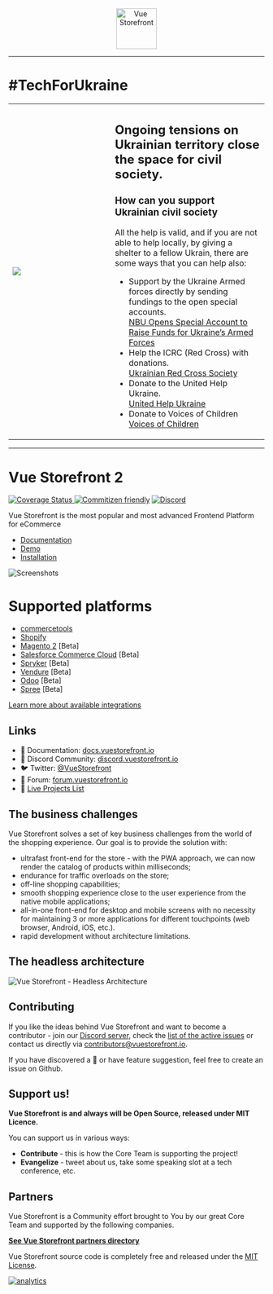 <div align="center">
  <img src="https://user-images.githubusercontent.com/1626923/137092657-fb398d20-b592-4661-a1f9-4135db0b61d5.png" alt="Vue Storefront" height="80px" />
</div>


---------

# #TechForUkraine

<table>
  <tr>
    <td style="width:40%;">
       <img src="https://user-images.githubusercontent.com/1626923/155853691-d6d0a541-d3b9-40bf-b8f5-2d38303e9e49.png" />
    </td>
    <td>
      <h2><strong>Ongoing tensions on Ukrainian territory close the space for civil society.</strong></h2>
      <h3>How can you support Ukrainian civil society</h3>
      All the help is valid, and if you are not able to help locally, by giving a shelter to a fellow Ukrain, there are some ways that you can help also:
      <ul>
        <li>
          Support by the Ukraine Armed forces directly by sending fundings to the open special accounts.<br />
          <a href="https://bank.gov.ua/en/news/all/natsionalniy-bank-vidkriv-spetsrahunok-dlya-zboru-koshtiv-na-potrebi-armiyi" target="_blank">NBU Opens Special Account to Raise Funds for Ukraine’s Armed Forces</a>
        </li>
        <li>
          Help the ICRC (Red Cross) with donations.<br />
          <a href="https://www.icrc.org/en/where-we-work/europe-central-asia/ukraine" target="_blank">Ukrainian Red Cross Society</a>
        </li>
        <li>
          Donate to the United Help Ukraine.<br />
          <a href="https://unitedhelpukraine.org/" target="_blank">United Help Ukraine</a>
        </li>
        <li>
          Donate to Voices of Children<br />
          <a href="https://voices.org.ua/en/" target="_blank">Voices of Children</a>
        </li>
    </td>
  </tr>
</table>

---------

# Vue Storefront 2

[![Coverage Status](https://coveralls.io/repos/github/vuestorefront/vue-storefront/badge.svg?branch=next) ](https://coveralls.io/github/vuestorefront/vue-storefront/?branch=next)
[![Commitizen friendly](https://img.shields.io/badge/commitizen-friendly-brightgreen.svg)](http://commitizen.github.io/cz-cli/)
[![Discord](https://img.shields.io/discord/770285988244750366?label=join%20discord&logo=Discord&logoColor=white)](https://discord.vuestorefront.io)

Vue Storefront is the most popular and most advanced Frontend Platform for eCommerce
- [Documentation](https://docs.vuestorefront.io/v2/)
- [Demo](https://demo-ct.vuestorefront.io)
- [Installation](https://docs.vuestorefront.io/v2/general/installation.html)

![Screenshots](https://blog.vuestorefront.io/wp-content/uploads/2020/03/3-views-Vue-Storefront-.png)

# Supported platforms

- [commercetools](https://github.com/vuestorefront/commercetools)
- [Shopify](https://github.com/vuestorefront/shopify)
- [Magento 2](https://github.com/vuestorefront/magento2) [Beta]
- [Salesforce Commerce Cloud](https://github.com/vuestorefront/salesforce-commerce-cloud) [Beta]
- [Spryker](https://github.com/vuestorefront/spryker) [Beta]
- [Vendure](https://github.com/vuestorefront/vendure) [Beta]
- [Odoo](https://github.com/vuestorefront/odoo) [Beta]
- [Spree](https://github.com/vuestorefront/spree) [Beta]

[Learn more about available integrations](https://docs.vuestorefront.io/v2/integrations/)

## Links

-   📘  Documentation:  [docs.vuestorefront.io](https://docs.vuestorefront.io/v2/)
-   👥  Discord Community:  [discord.vuestorefront.io](https://discord.vuestorefront.io/)
-   🐦  Twitter:  [@VueStorefront](https://twitter.com/VueStorefront)
-   💬  Forum:  [forum.vuestorefront.io](https://forum.vuestorefront.io/)
-   🌟  [Live Projects List](https://www.vuestorefront.io/live-projects/?utm_source=github.com&utm_medium=referral&utm_campaign=readme)

## The business challenges

Vue Storefront solves a set of key business challenges from the world of the shopping experience. Our goal is to provide the solution with:

- ultrafast front-end for the store - with the PWA approach, we can now render the catalog of products within milliseconds;
- endurance for traffic overloads on the store;
- off-line shopping capabilities;
- smooth shopping experience close to the user experience from the native mobile applications;
- all-in-one front-end for desktop and mobile screens with no necessity for maintaining 3 or more applications for different touchpoints (web browser, Android, iOS, etc.).
- rapid development without architecture limitations.

## The headless architecture

![Vue Storefront - Headless Architecture](https://user-images.githubusercontent.com/1626923/137323687-c63cd6fa-a018-4491-bea7-1802649499ca.jpg)

## Contributing

If you like the ideas behind Vue Storefront and want to become a contributor - join our [Discord server](https://discord.vuestorefront.io), check the [list of the active issues](https://github.com/vuestorefront/vue-storefront/issues) or contact us directly via contributors@vuestorefront.io.

If you have discovered a 🐜 or have feature suggestion, feel free to create an issue on Github.

## Support us!

**Vue Storefront is and always will be Open Source, released under MIT Licence.**

You can support us in various ways:

- **Contribute** - this is how the Core Team is supporting the project!
- **Evangelize** - tweet about us, take some speaking slot at a tech conference, etc.

## Partners

Vue Storefront is a Community effort brought to You by our great Core Team and supported by the following companies. 

[**See Vue Storefront partners directory**](https://www.vuestorefront.io/partner-agencies?utm_source=github.com&utm_medium=referral&utm_campaign=readme)

Vue Storefront source code is completely free and released under the [MIT License](https://github.com/vuestorefront/vue-storefront/blob/master/LICENSE).

[![analytics](http://www.google-analytics.com/collect?v=1&t=pageview&_s=1&dl=https%3A%2F%2Fgithub.com%2FDivanteLtd%2Fvue-storefront&_u=MAC~&cid=1757014354.1393964045&tid=UA-108235765-10)]()
